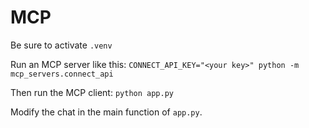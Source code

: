 # MCP

Be sure to activate `.venv`

Run an MCP server like this: `CONNECT_API_KEY="<your key>" python -m mcp_servers.connect_api`

Then run the MCP client: `python app.py`

Modify the chat in the main function of `app.py`.